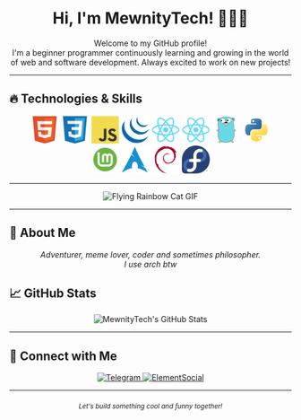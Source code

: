 <div align="center">
  <h1>Hi, I'm MewnityTech! 👾👾👾</h1>
  <p>
    Welcome to my GitHub profile!<br>
    I'm a beginner programmer continuously learning and growing in the world of web and software development. Always excited to work on new projects!
  </p>
</div>

---

## 🔥 Technologies & Skills

<div align="center">
  <img src="https://raw.githubusercontent.com/devicons/devicon/master/icons/html5/html5-original.svg" width="50" alt="HTML5"/>
  <img src="https://raw.githubusercontent.com/devicons/devicon/master/icons/css3/css3-original.svg" width="50" alt="CSS3"/>
  <img src="https://raw.githubusercontent.com/devicons/devicon/master/icons/javascript/javascript-original.svg" width="50" alt="JavaScript"/>
  <img src="https://raw.githubusercontent.com/devicons/devicon/master/icons/jquery/jquery-original.svg" width="50" alt="jQuery"/>
  <img src="https://raw.githubusercontent.com/devicons/devicon/master/icons/react/react-original.svg" width="50" alt="React"/>
  <img src="https://raw.githubusercontent.com/devicons/devicon/master/icons/react/react-original.svg" width="50" alt="React Native"/>
  <img src="https://raw.githubusercontent.com/devicons/devicon/master/icons/go/go-original.svg" width="50" alt="Go"/>
  <img src="https://raw.githubusercontent.com/devicons/devicon/master/icons/python/python-original.svg" width="50" alt="Python"/>
  <br>
  <img src="https://raw.githubusercontent.com/devicons/devicon/master/icons/linuxmint/linuxmint-original.svg" width="50" alt="Linux Mint"/>
  <img src="https://raw.githubusercontent.com/devicons/devicon/master/icons/archlinux/archlinux-original.svg" width="50" alt="Arch Linux"/>
  <img src="https://raw.githubusercontent.com/devicons/devicon/master/icons/debian/debian-original.svg" width="50" alt="Debian"/>
  <img src="https://raw.githubusercontent.com/devicons/devicon/master/icons/fedora/fedora-original.svg" width="50" alt="Fedora"/>
</div>

---

<div align="center">
  <img src="https://media.tenor.com/uZv4t9KXvCMAAAAC/rainbow-cat-rainbow.gif" alt="Flying Rainbow Cat GIF" width="400"/>
</div>

---
## 🚀 About Me

<div align="center">
  <em>
    Adventurer, meme lover, coder and sometimes philosopher.<br>
    I use arch btw
  </em>
</div>

## 📈 GitHub Stats

<div align="center">
  <img src="https://github-readme-stats.vercel.app/api?username=MewnityTech&show_icons=true&theme=radical" alt="MewnityTech's GitHub Stats" />
</div>

---

## 🤝 Connect with Me

<div align="center">
  <a href="https://t.me/mewntech" target="_blank">
    <img src="https://img.shields.io/badge/Telegram-26A5E4?style=for-the-badge&logo=telegram&logoColor=white" alt="Telegram">
  </a>
  <a href="https://elemsocial.com/e/mewnity" target="_blank">
    <img src="https://img.shields.io/badge/ElementSocial-008000?style=for-the-badge&logo=element&logoColor=white" alt="ElementSocial">
  </a>
</div>

---

<div align="center">
  <sub>
    <i>Let's build something cool and funny together!</i>
  </sub>
</div>
